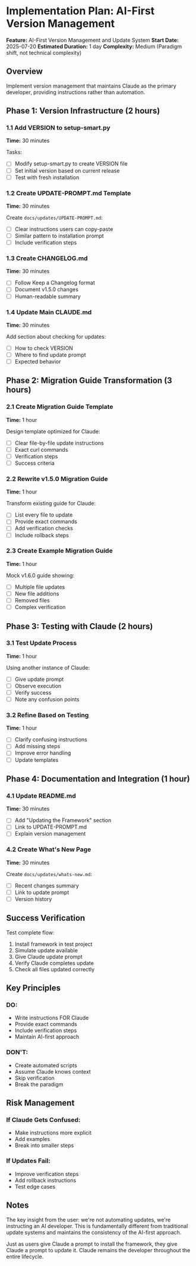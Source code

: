 # Implementation Plan: AI-First Version Management

**Feature:** AI-First Version Management and Update System
**Start Date:** 2025-07-20
**Estimated Duration:** 1 day
**Complexity:** Medium (Paradigm shift, not technical complexity)

## Overview

Implement version management that maintains Claude as the primary developer, providing instructions rather than automation.

## Phase 1: Version Infrastructure (2 hours)

### 1.1 Add VERSION to setup-smart.py
**Time:** 30 minutes

Tasks:
- [ ] Modify setup-smart.py to create VERSION file
- [ ] Set initial version based on current release
- [ ] Test with fresh installation

### 1.2 Create UPDATE-PROMPT.md Template
**Time:** 30 minutes

Create `docs/updates/UPDATE-PROMPT.md`:
- [ ] Clear instructions users can copy-paste
- [ ] Similar pattern to installation prompt
- [ ] Include verification steps

### 1.3 Create CHANGELOG.md
**Time:** 30 minutes

- [ ] Follow Keep a Changelog format
- [ ] Document v1.5.0 changes
- [ ] Human-readable summary

### 1.4 Update Main CLAUDE.md
**Time:** 30 minutes

Add section about checking for updates:
- [ ] How to check VERSION
- [ ] Where to find update prompt
- [ ] Expected behavior

## Phase 2: Migration Guide Transformation (3 hours)

### 2.1 Create Migration Guide Template
**Time:** 1 hour

Design template optimized for Claude:
- [ ] Clear file-by-file update instructions
- [ ] Exact curl commands
- [ ] Verification steps
- [ ] Success criteria

### 2.2 Rewrite v1.5.0 Migration Guide
**Time:** 1 hour

Transform existing guide for Claude:
- [ ] List every file to update
- [ ] Provide exact commands
- [ ] Add verification checks
- [ ] Include rollback steps

### 2.3 Create Example Migration Guide
**Time:** 1 hour

Mock v1.6.0 guide showing:
- [ ] Multiple file updates
- [ ] New file additions
- [ ] Removed files
- [ ] Complex verification

## Phase 3: Testing with Claude (2 hours)

### 3.1 Test Update Process
**Time:** 1 hour

Using another instance of Claude:
- [ ] Give update prompt
- [ ] Observe execution
- [ ] Verify success
- [ ] Note any confusion points

### 3.2 Refine Based on Testing
**Time:** 1 hour

- [ ] Clarify confusing instructions
- [ ] Add missing steps
- [ ] Improve error handling
- [ ] Update templates

## Phase 4: Documentation and Integration (1 hour)

### 4.1 Update README.md
**Time:** 30 minutes

- [ ] Add "Updating the Framework" section
- [ ] Link to UPDATE-PROMPT.md
- [ ] Explain version management

### 4.2 Create What's New Page
**Time:** 30 minutes

Create `docs/updates/whats-new.md`:
- [ ] Recent changes summary
- [ ] Link to update prompt
- [ ] Version history

## Success Verification

Test complete flow:
1. Install framework in test project
2. Simulate update available
3. Give Claude update prompt
4. Verify Claude completes update
5. Check all files updated correctly

## Key Principles

### DO:
- Write instructions FOR Claude
- Provide exact commands
- Include verification steps
- Maintain AI-first approach

### DON'T:
- Create automated scripts
- Assume Claude knows context
- Skip verification
- Break the paradigm

## Risk Management

### If Claude Gets Confused:
- Make instructions more explicit
- Add examples
- Break into smaller steps

### If Updates Fail:
- Improve verification steps
- Add rollback instructions
- Test edge cases

## Notes

The key insight from the user: we're not automating updates, we're instructing an AI developer. This is fundamentally different from traditional update systems and maintains the consistency of the AI-first approach.

Just as users give Claude a prompt to install the framework, they give Claude a prompt to update it. Claude remains the developer throughout the entire lifecycle.

<!-- SELF-REVIEW CHECKPOINT
Before finalizing, verify:
- All required sections are complete
- Content addresses original requirements
- Technical accuracy and consistency
- No gaps or contradictions
-->
